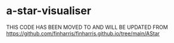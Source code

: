 # a-star-visualiser

THIS CODE HAS BEEN MOVED TO AND WILL BE UPDATED FROM https://github.com/finharris/finharris.github.io/tree/main/AStar
